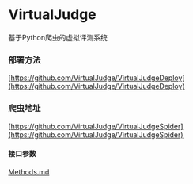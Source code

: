 # VirtualJudge
基于Python爬虫的虚拟评测系统

### 部署方法
[https://github.com/VirtualJudge/VirtualJudgeDeploy](https://github.com/VirtualJudge/VirtualJudgeDeploy)

### 爬虫地址
[https://github.com/VirtualJudge/VirtualJudgeSpider](https://github.com/VirtualJudge/VirtualJudgeSpider)

#### 接口参数
[Methods.md](https://github.com/VirtualJudge/VirtualJudge/blob/master/Methods.md)


